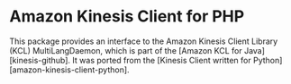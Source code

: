 # Amazon Kinesis Client for PHP

This package provides an interface to the Amazon Kinesis Client Library (KCL) MultiLangDaemon,
which is part of the [Amazon KCL for Java][kinesis-github]. It was ported from the [Kinesis Client written for Python][amazon-kinesis-client-python].

